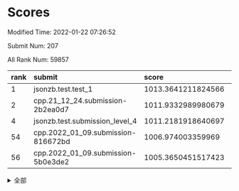 # Scores

Modified Time: 2022-01-22 07:26:52

Submit Num: 207

All Rank Num: 59857

| rank |               submit               |       score        |       sigma        | pk_num |
| :--- | :--------------------------------- | :----------------- | :----------------- | :----- |
| 1    | jsonzb.test.test_1                 | 1013.3641211824566 | 0.8138996207852129 | 1156   |
| 2    | cpp.21_12_24.submission-2b2ea0d7   | 1011.9332989980679 | 0.7682508853443867 | 1157   |
| 4    | jsonzb.test.submission_level_4     | 1011.2181918640697 | 0.7695251334507155 | 1152   |
| 54   | cpp.2022_01_09.submission-816672bd | 1006.974003359969  | 0.7277069967145053 | 1160   |
| 56   | cpp.2022_01_09.submission-5b0e3de2 | 1005.3650451517423 | 0.7255268599005757 | 1160   |


<details>
<summary>全部</summary>

| rank |                 submit                 |       score        |       sigma        | pk_num |
| :--- | :------------------------------------- | :----------------- | :----------------- | :----- |
| 1    | jsonzb.test.test_1                     | 1013.3641211824566 | 0.8138996207852129 | 1156   |
| 2    | cpp.21_12_24.submission-2b2ea0d7       | 1011.9332989980679 | 0.7682508853443867 | 1157   |
| 3    | gobigger.level_3.submission_level_3_15 | 1011.6160850622706 | 0.772262075899845  | 1158   |
| 4    | jsonzb.test.submission_level_4         | 1011.2181918640697 | 0.7695251334507155 | 1152   |
| 5    | gobigger.level_3.submission_level_3_41 | 1011.1032728513995 | 0.7681245081255824 | 1160   |
| 6    | gobigger.level_3.submission_level_3_37 | 1010.9737729133051 | 0.7618186102778451 | 1156   |
| 7    | gobigger.level_3.submission_level_3_8  | 1010.8741861823378 | 0.7677708028607574 | 1159   |
| 8    | gobigger.level_3.submission_level_3_42 | 1010.770558954579  | 0.7894860465420583 | 1152   |
| 9    | gobigger.level_3.submission_level_3_27 | 1010.760751010376  | 0.7600964685270304 | 1162   |
| 10   | gobigger.level_3.submission_level_3_3  | 1010.7385626548029 | 0.7526986140766322 | 1152   |
| 11   | gobigger.level_3.submission_level_3_32 | 1010.7008377107807 | 0.7517579507942559 | 1158   |
| 12   | gobigger.level_3.submission_level_3_4  | 1010.662675286484  | 0.7850645366736254 | 1161   |
| 13   | gobigger.level_3.submission_level_3_28 | 1010.3340568169276 | 0.771672675799565  | 1157   |
| 14   | gobigger.level_3.submission_level_3_40 | 1010.269747196798  | 0.7482160701468831 | 1162   |
| 15   | gobigger.level_3.submission_level_3_34 | 1010.2193566995078 | 0.7456278313507345 | 1157   |
| 16   | gobigger.level_3.submission_level_3_21 | 1010.2187616945382 | 0.7518570194764579 | 1157   |
| 17   | gobigger.level_3.submission_level_3_10 | 1010.2176142864378 | 0.7581932270436004 | 1156   |
| 18   | gobigger.level_3.submission_level_3_30 | 1010.1445430049221 | 0.7668068075488412 | 1158   |
| 19   | gobigger.level_3.submission_level_3_29 | 1010.1065343476646 | 0.7582760109726626 | 1151   |
| 20   | gobigger.level_3.submission_level_3_45 | 1009.9563224344893 | 0.7511719688590461 | 1157   |
| 21   | gobigger.level_3.submission_level_3_38 | 1009.9420827066413 | 0.753876336421693  | 1156   |
| 22   | gobigger.level_3.submission_level_3_19 | 1009.8107707502038 | 0.7503368392851333 | 1163   |
| 23   | gobigger.level_3.submission_level_3_24 | 1009.7681684003917 | 0.7503698446492791 | 1160   |
| 24   | gobigger.level_3.submission_level_3_49 | 1009.7231702938391 | 0.7406690510689434 | 1152   |
| 25   | gobigger.level_3.submission_level_3_2  | 1009.6908197936306 | 0.766409816726277  | 1154   |
| 26   | gobigger.level_3.submission_level_3_35 | 1009.5684315414904 | 0.7455522822684991 | 1151   |
| 27   | gobigger.level_3.submission_level_3_1  | 1009.5584011602225 | 0.7586243675007842 | 1155   |
| 28   | gobigger.level_3.submission_level_3_25 | 1009.5394626078772 | 0.7765820829565967 | 1157   |
| 29   | gobigger.level_3.submission_level_3_13 | 1009.5348003810087 | 0.7750820514265631 | 1156   |
| 30   | gobigger.level_3.submission_level_3_0  | 1009.5298317018496 | 0.7689762227672265 | 1158   |
| 31   | gobigger.level_3.submission_level_3_11 | 1009.4710571104928 | 0.7656083408725955 | 1152   |
| 32   | gobigger.level_3.submission_level_3_6  | 1009.4207994685182 | 0.7693409217045482 | 1152   |
| 33   | gobigger.level_3.submission_level_3_48 | 1009.3945486544172 | 0.7689644104362505 | 1161   |
| 34   | gobigger.level_3.submission_level_3_46 | 1009.3787761998777 | 0.7569296360203531 | 1160   |
| 35   | gobigger.level_3.submission_level_3_31 | 1009.3651714491748 | 0.7270672636289199 | 1150   |
| 36   | gobigger.level_3.submission_level_3_39 | 1009.3567341047934 | 0.7301973502950106 | 1157   |
| 37   | gobigger.level_3.submission_level_3_26 | 1009.2940632240178 | 0.7704972440563725 | 1158   |
| 38   | gobigger.level_3.submission_level_3_18 | 1009.2855829679914 | 0.7779279188691991 | 1153   |
| 39   | gobigger.level_3.submission_level_3_23 | 1009.270896282925  | 0.7466452841931421 | 1157   |
| 40   | gobigger.level_3.submission_level_3_9  | 1009.2242405023993 | 0.7744102936183384 | 1159   |
| 41   | gobigger.level_3.submission_level_3_5  | 1009.1873084200955 | 0.7518479808487015 | 1157   |
| 42   | gobigger.level_3.submission_level_3_16 | 1009.1575501328274 | 0.7363197501325257 | 1153   |
| 43   | gobigger.level_3.submission_level_3_33 | 1009.065779016955  | 0.749248487181751  | 1157   |
| 44   | gobigger.level_3.submission_level_3_14 | 1009.0471033549816 | 0.7627961588386635 | 1161   |
| 45   | gobigger.level_3.submission_level_3_22 | 1008.8869082904417 | 0.7452883806369629 | 1160   |
| 46   | gobigger.level_3.submission_level_3_44 | 1008.8697104346763 | 0.7455137010578666 | 1155   |
| 47   | gobigger.level_3.submission_level_3_43 | 1008.8566095508372 | 0.7364889199202771 | 1156   |
| 48   | gobigger.level_3.submission_level_3_20 | 1008.696404298544  | 0.7377708536097273 | 1158   |
| 49   | gobigger.level_3.submission_level_3_47 | 1008.5952895232838 | 0.7553016645392711 | 1160   |
| 50   | gobigger.level_3.submission_level_3_12 | 1008.2822539772612 | 0.7402418778174347 | 1151   |
| 51   | gobigger.level_3.submission_level_3_7  | 1008.1645704365345 | 0.74366891099468   | 1153   |
| 52   | gobigger.level_3.submission_level_3_17 | 1008.1380210543615 | 0.7306745356651209 | 1154   |
| 53   | gobigger.level_3.submission_level_3_36 | 1007.6788041470237 | 0.7416194204014012 | 1159   |
| 54   | cpp.2022_01_09.submission-816672bd     | 1006.974003359969  | 0.7277069967145053 | 1160   |
| 55   | gobigger.level_1.submission_level_1_39 | 1005.5078835865777 | 0.707791082579972  | 1155   |
| 56   | cpp.2022_01_09.submission-5b0e3de2     | 1005.3650451517423 | 0.7255268599005757 | 1160   |
| 57   | gobigger.level_1.submission_level_1_11 | 1004.6122675093242 | 0.7274203310128308 | 1159   |
| 58   | gobigger.level_1.submission_level_1_26 | 1004.5913713169488 | 0.71477904892885   | 1159   |
| 59   | gobigger.level_1.submission_level_1_45 | 1004.4714476697286 | 0.713213522329827  | 1151   |
| 60   | gobigger.level_1.submission_level_1_24 | 1004.4516091212539 | 0.7246705135646692 | 1156   |
| 61   | gobigger.level_1.submission_level_1_47 | 1004.216446736891  | 0.7252747356767654 | 1156   |
| 62   | gobigger.level_1.submission_level_1_41 | 1004.1953463924979 | 0.7084624544274327 | 1159   |
| 63   | gobigger.level_1.submission_level_1_4  | 1004.1949064772961 | 0.7032050071195498 | 1156   |
| 64   | gobigger.level_1.submission_level_1_49 | 1004.0721304573015 | 0.7081143941750541 | 1157   |
| 65   | gobigger.level_1.submission_level_1_13 | 1004.0423775922962 | 0.7240156976404244 | 1155   |
| 66   | gobigger.level_1.submission_level_1_19 | 1003.9384913677577 | 0.7174895351398559 | 1155   |
| 67   | gobigger.level_1.submission_level_1_31 | 1003.8876017699494 | 0.7280414584963791 | 1161   |
| 68   | gobigger.level_1.submission_level_1_28 | 1003.8789516830193 | 0.7171710388064617 | 1154   |
| 69   | gobigger.level_1.submission_level_1_5  | 1003.8329421870235 | 0.7158710453204357 | 1158   |
| 70   | gobigger.level_1.submission_level_1_17 | 1003.7459318853132 | 0.7125478955884043 | 1158   |
| 71   | gobigger.level_1.submission_level_1_42 | 1003.6911282921732 | 0.7205387572142584 | 1157   |
| 72   | gobigger.level_1.submission_level_1_46 | 1003.6674526899295 | 0.7093775297190943 | 1157   |
| 73   | gobigger.level_1.submission_level_1_37 | 1003.6357892353203 | 0.7170026373414898 | 1161   |
| 74   | gobigger.level_1.submission_level_1_15 | 1003.4446406077042 | 0.7161162245167096 | 1155   |
| 75   | gobigger.level_1.submission_level_1_6  | 1003.3848865834894 | 0.7037833885922705 | 1162   |
| 76   | gobigger.level_1.submission_level_1_23 | 1003.3612196270947 | 0.722460891737657  | 1158   |
| 77   | gobigger.level_1.submission_level_1_3  | 1003.2933327177726 | 0.7162960569434595 | 1158   |
| 78   | gobigger.level_1.submission_level_1_43 | 1003.241954322349  | 0.7248309923711118 | 1156   |
| 79   | gobigger.level_1.submission_level_1_38 | 1003.2418122076137 | 0.710149954391571  | 1160   |
| 80   | gobigger.level_1.submission_level_1_36 | 1003.2389615657663 | 0.7178971101897121 | 1152   |
| 81   | gobigger.level_1.submission_level_1_1  | 1003.2299290477969 | 0.7048568309822577 | 1154   |
| 82   | gobigger.level_1.submission_level_1_16 | 1003.2256235058941 | 0.7063668731654902 | 1159   |
| 83   | gobigger.level_1.submission_level_1_27 | 1003.22236821449   | 0.7112077667708969 | 1158   |
| 84   | gobigger.level_1.submission_level_1_30 | 1003.1490376902372 | 0.7264127477682467 | 1158   |
| 85   | gobigger.level_1.submission_level_1_22 | 1003.134707872253  | 0.7227716330674316 | 1153   |
| 86   | gobigger.level_1.submission_level_1_20 | 1003.037057217683  | 0.7093290975325487 | 1157   |
| 87   | gobigger.level_1.submission_level_1_18 | 1003.0183037319034 | 0.7094810012659752 | 1158   |
| 88   | gobigger.level_1.submission_level_1_25 | 1003.016494083264  | 0.7126269045024355 | 1152   |
| 89   | gobigger.level_1.submission_level_1_12 | 1003.0131044008747 | 0.7100172498710202 | 1153   |
| 90   | gobigger.level_1.submission_level_1_7  | 1003.0082220101774 | 0.7219993602162251 | 1152   |
| 91   | gobigger.level_1.submission_level_1_14 | 1003.0049218965811 | 0.7156714721653342 | 1157   |
| 92   | gobigger.level_1.submission_level_1_9  | 1002.9623163608736 | 0.7085204888368825 | 1156   |
| 93   | gobigger.level_1.submission_level_1_34 | 1002.813105803814  | 0.7113995366292233 | 1158   |
| 94   | gobigger.level_1.submission_level_1_8  | 1002.8056638590256 | 0.716680541023718  | 1157   |
| 95   | gobigger.level_1.submission_level_1_29 | 1002.7058062680021 | 0.724941765311136  | 1157   |
| 96   | gobigger.level_1.submission_level_1_40 | 1002.6987969135683 | 0.7103843518347657 | 1156   |
| 97   | gobigger.level_1.submission_level_1_2  | 1002.6364159966314 | 0.7182374865845512 | 1157   |
| 98   | gobigger.level_1.submission_level_1_48 | 1002.6008907140139 | 0.7288907163606362 | 1159   |
| 99   | gobigger.level_1.submission_level_1_33 | 1002.5806557065374 | 0.7135125845498607 | 1159   |
| 100  | gobigger.level_1.submission_level_1_32 | 1002.4748556558307 | 0.7089041090613646 | 1161   |
| 101  | gobigger.level_1.submission_level_1_35 | 1002.4544390045068 | 0.7155654027116973 | 1164   |
| 102  | gobigger.level_1.submission_level_1_10 | 1001.8758562019661 | 0.7153333641590528 | 1157   |
| 103  | gobigger.level_1.submission_level_1_21 | 1001.8024991470537 | 0.7094324730330462 | 1162   |
| 104  | gobigger.level_1.submission_level_1_0  | 1001.6897900672003 | 0.713118993504186  | 1162   |
| 105  | gobigger.level_1.submission_level_1_44 | 1001.2134137068359 | 0.6981988378205937 | 1153   |
| 106  | gobigger.random.submission_random_21   | 997.8365570325219  | 0.7130900071338532 | 1157   |
| 107  | gobigger.random.submission_random_2    | 997.3917099888288  | 0.7009765142533295 | 1159   |
| 108  | gobigger.random.submission_random_31   | 997.2297735319152  | 0.707058813263564  | 1158   |
| 109  | gobigger.random.submission_random_44   | 996.9323847724407  | 0.7078866583804614 | 1156   |
| 110  | gobigger.random.submission_random_25   | 996.9025584585934  | 0.7095811708801922 | 1160   |
| 111  | gobigger.random.submission_random_20   | 996.8873861247149  | 0.7178543400946453 | 1154   |
| 112  | gobigger.random.submission_random_40   | 996.6939866682915  | 0.7314888416773825 | 1153   |
| 113  | gobigger.random.submission_random_5    | 996.6867119948417  | 0.6993080930847971 | 1156   |
| 114  | gobigger.random.submission_random_14   | 996.570343558312   | 0.7220497811555467 | 1159   |
| 115  | gobigger.random.submission_random_8    | 996.4902246395518  | 0.7093115019803573 | 1156   |
| 116  | gobigger.random.submission_random_13   | 996.304036758403   | 0.7012556687385029 | 1152   |
| 117  | gobigger.random.submission_random_26   | 996.293224924898   | 0.6971554963927927 | 1158   |
| 118  | gobigger.random.submission_random_48   | 996.2784023406558  | 0.7199175449062379 | 1158   |
| 119  | gobigger.random.submission_random_27   | 996.1769670642093  | 0.7113736342006123 | 1157   |
| 120  | gobigger.random.submission_random_19   | 996.1296207223929  | 0.7121265803988377 | 1157   |
| 121  | gobigger.random.submission_random_23   | 996.0785231841711  | 0.7156326635048862 | 1163   |
| 122  | gobigger.random.submission_random_18   | 996.0617431477613  | 0.7047138823599369 | 1156   |
| 123  | gobigger.random.submission_random_12   | 996.0193527160948  | 0.7024811652212812 | 1153   |
| 124  | gobigger.random.submission_random_30   | 996.0097702386853  | 0.7151897488122436 | 1154   |
| 125  | gobigger.random.submission_random_22   | 995.9770254174696  | 0.7170053907547538 | 1161   |
| 126  | gobigger.random.submission_random_29   | 995.9425917043757  | 0.7179285348338331 | 1154   |
| 127  | gobigger.random.submission_random_16   | 995.8879714036797  | 0.7281514511795305 | 1155   |
| 128  | gobigger.random.submission_random_32   | 995.8646620583515  | 0.7136268055162183 | 1154   |
| 129  | gobigger.random.submission_random_35   | 995.8257017924335  | 0.7078671085062589 | 1158   |
| 130  | gobigger.random.submission_random_4    | 995.8045681767439  | 0.7123888010725401 | 1157   |
| 131  | gobigger.random.submission_random_47   | 995.7008179410149  | 0.7224675370115937 | 1155   |
| 132  | gobigger.random.submission_random_9    | 995.6906567671158  | 0.7175234757524993 | 1154   |
| 133  | gobigger.random.submission_random_28   | 995.6129195844051  | 0.7150092401763989 | 1159   |
| 134  | gobigger.random.submission_random_24   | 995.5779154969892  | 0.7226438881644617 | 1159   |
| 135  | gobigger.random.submission_random_6    | 995.5749297318021  | 0.7312032564766106 | 1162   |
| 136  | gobigger.random.submission_random_1    | 995.5341496763979  | 0.696375335585324  | 1158   |
| 137  | gobigger.random.submission_random_7    | 995.5293466193374  | 0.7177112736469611 | 1155   |
| 138  | gobigger.random.submission_random_37   | 995.4935309956983  | 0.723174135879807  | 1159   |
| 139  | gobigger.random.submission_random_42   | 995.4910908034502  | 0.7064301591783828 | 1156   |
| 140  | gobigger.random.submission_random_49   | 995.457845184493   | 0.7181473775360574 | 1152   |
| 141  | gobigger.random.submission_random_41   | 995.4336181666766  | 0.7123509888130054 | 1155   |
| 142  | gobigger.random.submission_random_43   | 995.4273643698725  | 0.7107579730577748 | 1158   |
| 143  | gobigger.random.submission_random_17   | 995.3707002721208  | 0.7122236808075831 | 1156   |
| 144  | gobigger.random.submission_random_45   | 995.3365501937309  | 0.7228253932513039 | 1157   |
| 145  | gobigger.random.submission_random_38   | 995.2647192572166  | 0.6957362461106762 | 1156   |
| 146  | gobigger.random.submission_random_36   | 995.2146629705024  | 0.7075456782952886 | 1157   |
| 147  | gobigger.random.submission_random_3    | 995.1592613437895  | 0.7244898379728575 | 1156   |
| 148  | gobigger.random.submission_random_15   | 995.1589535289872  | 0.7131247149092478 | 1161   |
| 149  | gobigger.random.submission_random_33   | 995.108663848043   | 0.736840508915333  | 1154   |
| 150  | gobigger.random.submission_random_11   | 995.0950844504931  | 0.7157868610492905 | 1152   |
| 151  | gobigger.random.submission_random_46   | 995.012111937795   | 0.7186121165125259 | 1157   |
| 152  | gobigger.random.submission_random_0    | 995.008063015023   | 0.7254060889826747 | 1154   |
| 153  | gobigger.random.submission_random_34   | 994.9928118063839  | 0.71419595890681   | 1163   |
| 154  | gobigger.random.submission_random_39   | 994.9711959408975  | 0.718893254418559  | 1155   |
| 155  | gobigger.random.submission_random_10   | 994.4574312338591  | 0.7290672832829139 | 1153   |
| 156  | gobigger.level_2.submission_level_2_43 | 993.9090597333536  | 0.7226544140395694 | 1158   |
| 157  | gobigger.level_2.submission_level_2_6  | 993.8713285912606  | 0.7156360766376347 | 1161   |
| 158  | gobigger.level_2.submission_level_2_21 | 993.4550887700972  | 0.7218068745822218 | 1151   |
| 159  | gobigger.level_2.submission_level_2_24 | 993.4360951715943  | 0.7262191917502423 | 1157   |
| 160  | gobigger.level_2.submission_level_2_44 | 993.2743438532444  | 0.7460902024517738 | 1148   |
| 161  | gobigger.level_2.submission_level_2_49 | 993.2739975494895  | 0.7442275990856805 | 1155   |
| 162  | gobigger.level_2.submission_level_2_11 | 993.2310165668711  | 0.7296760457225064 | 1159   |
| 163  | gobigger.level_2.submission_level_2_3  | 993.0274242860212  | 0.7410889558412601 | 1157   |
| 164  | gobigger.level_2.submission_level_2_5  | 992.9826252348041  | 0.7310467757103751 | 1161   |
| 165  | gobigger.level_2.submission_level_2_30 | 992.9802439960525  | 0.7229659702727301 | 1151   |
| 166  | gobigger.level_2.submission_level_2_34 | 992.761306347695   | 0.7365748490609718 | 1153   |
| 167  | gobigger.level_2.submission_level_2_38 | 992.751508735114   | 0.7528202219245713 | 1155   |
| 168  | gobigger.level_2.submission_level_2_29 | 992.7417391798799  | 0.7388049033570832 | 1159   |
| 169  | gobigger.level_2.submission_level_2_2  | 992.7352237141837  | 0.7388464424662805 | 1151   |
| 170  | gobigger.level_2.submission_level_2_32 | 992.6762579940602  | 0.7435784406775843 | 1153   |
| 171  | gobigger.level_2.submission_level_2_33 | 992.6456715779599  | 0.7325888905858348 | 1160   |
| 172  | gobigger.level_2.submission_level_2_12 | 992.5992569085872  | 0.7395441470078531 | 1157   |
| 173  | gobigger.level_2.submission_level_2_20 | 992.5622262728942  | 0.7421760287441815 | 1160   |
| 174  | gobigger.level_2.submission_level_2_41 | 992.5062756030297  | 0.7466479582468398 | 1155   |
| 175  | gobigger.level_2.submission_level_2_26 | 992.4589892655828  | 0.7306809829656352 | 1160   |
| 176  | gobigger.level_2.submission_level_2_4  | 992.4341837306011  | 0.7217586160600582 | 1156   |
| 177  | gobigger.level_2.submission_level_2_9  | 992.3634771998312  | 0.7232154252969945 | 1156   |
| 178  | gobigger.level_2.submission_level_2_45 | 992.2933743682864  | 0.7564380242890708 | 1157   |
| 179  | gobigger.level_2.submission_level_2_35 | 992.2881937973583  | 0.7313296752514389 | 1155   |
| 180  | gobigger.level_2.submission_level_2_22 | 992.1691325891951  | 0.7621141031247302 | 1157   |
| 181  | gobigger.level_2.submission_level_2_36 | 992.1199595578229  | 0.728204198543435  | 1159   |
| 182  | gobigger.level_2.submission_level_2_48 | 992.0677930713772  | 0.7502342789407285 | 1153   |
| 183  | gobigger.level_2.submission_level_2_42 | 992.0135933583681  | 0.7485019127605754 | 1157   |
| 184  | gobigger.level_2.submission_level_2_10 | 991.9625848262589  | 0.7399284363285081 | 1166   |
| 185  | gobigger.level_2.submission_level_2_39 | 991.9213307497467  | 0.7457236078810233 | 1152   |
| 186  | gobigger.level_2.submission_level_2_0  | 991.879121176244   | 0.7460293775506611 | 1156   |
| 187  | gobigger.level_2.submission_level_2_14 | 991.7827220871304  | 0.7350051416771571 | 1160   |
| 188  | gobigger.level_2.submission_level_2_17 | 991.7689695087175  | 0.7395623401788435 | 1154   |
| 189  | gobigger.level_2.submission_level_2_31 | 991.7312789244801  | 0.7441244815572902 | 1156   |
| 190  | gobigger.level_2.submission_level_2_23 | 991.7144554330642  | 0.7543141285146329 | 1157   |
| 191  | gobigger.level_2.submission_level_2_28 | 991.6219988584305  | 0.7475899338449127 | 1163   |
| 192  | gobigger.level_2.submission_level_2_25 | 991.5815921199209  | 0.7325165707010333 | 1156   |
| 193  | gobigger.level_2.submission_level_2_1  | 991.5624713566378  | 0.737060956009361  | 1154   |
| 194  | gobigger.level_2.submission_level_2_18 | 991.557154712307   | 0.7549409351896857 | 1154   |
| 195  | gobigger.level_2.submission_level_2_37 | 991.5050337972814  | 0.7692491086038217 | 1157   |
| 196  | gobigger.level_2.submission_level_2_7  | 991.4429209958548  | 0.7508383045498827 | 1161   |
| 197  | gobigger.level_2.submission_level_2_15 | 991.4047539934412  | 0.7382836527273142 | 1156   |
| 198  | gobigger.level_2.submission_level_2_47 | 991.3960109977223  | 0.7486039584823716 | 1154   |
| 199  | gobigger.level_2.submission_level_2_8  | 991.3169186726273  | 0.7560508360803248 | 1163   |
| 200  | gobigger.level_2.submission_level_2_46 | 991.2960354512932  | 0.7413068954173109 | 1153   |
| 201  | gobigger.level_2.submission_level_2_13 | 991.1614181801492  | 0.7660437639851263 | 1156   |
| 202  | gobigger.level_2.submission_level_2_40 | 990.9773192979314  | 0.7374565957211544 | 1153   |
| 203  | gobigger.level_2.submission_level_2_19 | 990.875530377016   | 0.7519371823543078 | 1155   |
| 204  | gobigger.level_2.submission_level_2_16 | 990.6334274288263  | 0.7804168865361807 | 1157   |
| 205  | gobigger.level_2.submission_level_2_27 | 990.164281887492   | 0.7651920316871476 | 1158   |
| 206  | gobigger.none.submission_none_0        | 976.8416783112239  | 1.365771680996508  | 1153   |
| 207  | gobigger.none.submission_none_1        | 975.6756995418101  | 1.4963207367780489 | 1161   |

</details>